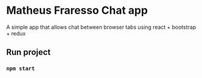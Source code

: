 # Matheus Fraresso Chat app

A simple app that allows chat between browser tabs using react + bootstrap + redux 

## Run project

### `npm start`

